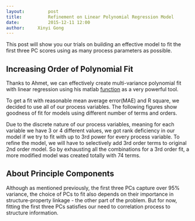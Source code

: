 ```yaml
---
layout:     	post
title:      	Refinement on Linear Polynomial Regression Model
date:       	2015-12-11 12:00
author:     Xinyi Gong
---
```


This post will show you our trials on building an effective model to fit the first three PC scores using as many process parameters as possible.

Increasing Order of Polynomial Fit
-------
Thanks to Ahmet, we can effectively create multi-variance polynomial fit with linear regression using his matlab [function](https://github.com/ahmetcecen/MultiPolyRegress-MatlabCentral) as a very powerful tool.

To get a fit with reasonable mean average error(MAE) and R square, we decided to use all of our process variables. The following figures show goodness of fit for models using different number of terms and orders.


Due to the discrete nature of our process variables, meaning for each variable we have 3 or 4 different values, we got rank deficiency in our model if we try to fit with up to 3rd power for every process variable. To refine the model, we will have to selectively add 3rd order terms to original 2nd order model. So by exhausting all the combinations for a 3rd order fit, a more modified model was created totally with 74 terms.




About Principle Components
-------
Although as mentioned previously, the first three PCs capture over 95% variance, the choice of PCs to fit also depends on their importance in structure-property linkage - the other part of the problem. But for now, fitting the first three PCs satisfies our need to correlation process to structure information.